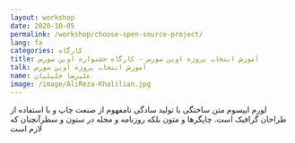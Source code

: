 ```yaml
---
layout: workshop
date: 2020-10-05
permalink: /workshop/choose-open-source-project/
lang: fa
categories: کارگاه
title: آموزش انتخاب پروژه اوپن سورس - کارگاه جشنواره اوپن سورس
talk: آموزش انتخاب پروژه اوپن سورس
name: علیرضا خلیلیان
image: /image/AliReza-Khalilian.jpg
---
```


لورم ایپسوم متن ساختگی با تولید سادگی نامفهوم از صنعت چاپ و با استفاده از طراحان گرافیک است. چاپگرها و متون بلکه روزنامه و مجله در ستون و سطرآنچنان که لازم است 

